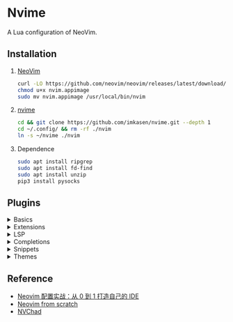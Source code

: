 # Nvime

A Lua configuration of NeoVim.

## Installation

1. [NeoVim](https://github.com/neovim/neovim)

   ``` Bash
   curl -LO https://github.com/neovim/neovim/releases/latest/download/nvim.appimage
   chmod u+x nvim.appimage
   sudo mv nvim.appimage /usr/local/bin/nvim
   ```

2. [nvime](https://github.com/imkasen/nvime)

   ``` Bash
   cd && git clone https://github.com/imkasen/nvime.git --depth 1
   cd ~/.config/ && rm -rf ./nvim
   ln -s ~/nvime ./nvim
   ```

3. Dependence

   ``` Bash
   sudo apt install ripgrep
   sudo apt install fd-find
   sudo apt install unzip
   pip3 install pysocks
   ```

## Plugins

<details>
   <summary>Basics</summary>
      <ul>
         <li><a href="https://github.com/wbthomason/packer.nvim">packer.nvim</a></li>
         <li><a href="https://github.com/kyazdani42/nvim-web-devicons">nvim-web-devicons</a></li>
         <li><a href="https://github.com/nvim-lua/popup.nvim">popup.nvim</a></li>
         <li><a href="https://github.com/nvim-lua/plenary.nvim">plenary.nvim</a></li>
      </ul>
</details>
<details>
   <summary>Extensions</summary>
      <ul>
         <li><a href="https://github.com/kyazdani42/nvim-tree.lua">nvim-tree.lua</a></li>
         <li><a href="https://github.com/akinsho/bufferline.nvim">bufferline.nvim</a></li>
         <li><a href="https://github.com/nvim-lualine/lualine.nvim">lualine.nvim</a></li>
            <ul>
               <li><a href="https://github.com/arkav/lualine-lsp-progress">lualine-lsp-progress</a></li>
            </ul>
         <li><a href="https://github.com/nvim-telescope/telescope.nvim">telescope.nvim</a></li>
         <li><a href="https://github.com/glepnir/dashboard-nvim">dashboard.nvim</a></li>
         <li><a href="https://github.com/ahmedkhalf/project.nvim">project.nvim</a></li>
         <li><a href="https://github.com/nvim-treesitter/nvim-treesitter">nvim-treesitter</a></li>
            <ul>
               <li><a href="https://github.com/p00f/nvim-ts-rainbow">nvim-ts-rainbow</a></li>
            </ul>
         <li><a href="https://github.com/windwp/nvim-autopairs">nvim-autopairs</a></li>
         <li><a href="https://github.com/numToStr/Comment.nvim">Comment.nvim</a></li>
         <li><a href="https://github.com/lewis6991/gitsigns.nvim">gitsigns.nvim</a></li>
      </ul>
</details>
<details>
   <summary>LSP</summary>
      <ul>
         <li><a href="https://github.com/neovim/nvim-lspconfig">nvim-lspconfig</a></li>
         <li><a href="https://github.com/williamboman/nvim-lsp-installer">nvim-lsp-installer</a></li>
      </ul>
</details>
<details>
   <summary>Completions</summary>
      <ul>
         <li><a href="https://github.com/hrsh7th/nvim-cmp">nvim-cmp</a></li>
         <li><a href="https://github.com/hrsh7th/cmp-buffer">cmp-buffer</a></li>
         <li><a href="https://github.com/hrsh7th/cmp-path">cmp-path</a></li>
         <li><a href="https://github.com/hrsh7th/cmp-cmdline">cmp-cmdline</a></li>
         <li><a href="https://github.com/saadparwaiz1/cmp_luasnip">cmp_luasnip</a></li>
         <li><a href="https://github.com/hrsh7th/cmp-nvim-lsp">cmp-nvim-lsp</a></li>
         <li><a href="https://github.com/hrsh7th/cmp-nvim-lua">cmp-nvim-lua</a></li>
      </ul>
</details>
<details>
   <summary>Snippets</summary>
      <ul>
         <li><a href="https://github.com/L3MON4D3/LuaSnip">LuaSnip</a></li>
         <li><a href="https://github.com/rafamadriz/friendly-snippets">friendly-snippets</a></li>
      </ul>
</details>
<details>
   <summary>Themes</summary>
      <ul>
         <li><a href="https://github.com/navarasu/onedark.nvim">onedark.nvim</a></li>
      </ul>
</details>

## Reference

* [Neovim 配置实战：从 0 到 1 打造自己的 IDE](https://github.com/nshen/learn-neovim-lua)
* [Neovim from scratch](https://github.com/LunarVim/Neovim-from-scratch)
* [NVChad](https://github.com/NvChad/NvChad)
